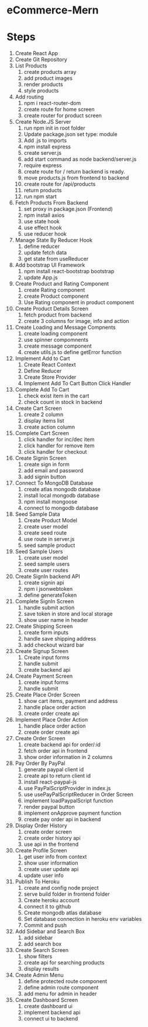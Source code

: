 # eCommerce-Mern

# Steps

1. Create React App
2. Create Git Repository
3. List Products
   1. create products array
   2. add product images
   3. render products
   4. style products
4. Add routing
   1. npm i react-router-dom
   2. create route for home screen
   3. create router for product screen
5. Create Node.JS Server
   1. run npm init in root folder
   2. Update package.json set type: module
   3. Add .js to imports
   4. npm install express
   5. create server.js
   6. add start command as node backend/server.js
   7. require express
   8. create route for / return backend is ready.
   9. move products.js from frontend to backend
   10. create route for /api/products
   11. return products
   12. run npm start
6. Fetch Products From Backend
   1. set proxy in package.json (Frontend)
   2. npm install axios
   3. use state hook
   4. use effect hook
   5. use reducer hook
7. Manage State By Reducer Hook
   1. define reducer
   2. update fetch data
   3. get state from useReducer
8. Add bootstrap UI Framework
   1. npm install react-bootstrap bootstrap
   2. update App.js
9. Create Product and Rating Component
   1. create Rating component
   2. create Product component
   3. Use Rating component in product component
10. Create Product Details Screen
    1. fetch product from backend
    2. create 3 columns for image, info and action
11. Create Loading and Message Compnents
    1. create loading component
    2. use spinner compomnents
    3. create message component
    4. create utils.js to define getError function
12. Implement Add to Cart
    1. Create React Context
    2. Define Reducer
    3. Create Store Provider
    4. Implement Add To Cart Button Click Handler
13. Complete Add To Cart
    1. check exist item in the cart
    2. check count in stock in backend
14. Create Cart Screen
    1. create 2 column
    2. display items list
    3. create action column
15. Complete Cart Screen
    1. click handler for inc/dec item
    2. click handler for remove item
    3. click handler for checkout
16. Create Signin Screen
    1. create sign in form
    2. add email and password
    3. add signin button
17. Connect To MongoDB Database
    1. create atlas mongodb database
    2. install local mongodb database
    3. npm install mongoose
    4. connect to mongodb database
18. Seed Sample Data
    1. Create Product Model
    2. create user model
    3. create seed route
    4. use route in server.js
    5. seed sample product
19. Seed Sample Users
    1. create user model
    2. seed sample users
    3. create user routes
20. Create SignIn backend API
    1. create signin api
    2. npm i jsonwebtoken
    3. define generateToken
21. Complete SignIn Screen
    1. handle submit action
    2. save token in store and local storage
    3. show user name in header
22. Create Shipping Screen
    1. create form inputs
    2. handle save shipping address
    3. add checkout wizard bar
23. Create Signup Screen
    1. Create input forms
    2. handle submit
    3. create backend api
24. Create Payment Screen
    1. create input forms
    2. handle submit
25. Create Place Order Screen
    1. show cart items, payment and address
    2. handle place order action
    3. create order create api
26. Implement Place Order Action
    1. handle place order action
    2. create order create api
27. Create Order Screen
    1. create backend api for order/:id
    2. fetch order api in frontend
    3. show order information in 2 columns
28. Pay Order By PayPal
    1. generate paypal client id
    2. create api to return client id
    3. install react-paypal-js
    4. use PayPalScriptProvider in index.js
    5. use usePayPalScriptReducer in Order Screen
    6. implement loadPaypalScript function
    7. render paypal button
    8. implement onApprove payment function
    9. create pay order api in backend
29. Display Order History
    1. create order screen
    2. create order history api
    3. use api in the frontend
30. Create Profile Screen
    1. get user info from context
    2. show user information
    3. create user update api
    4. update user info
31. Publish To Heroku
    1. create and config node project
    2. serve build folder in frontend folder
    3. Create heroku account
    4. connect it to github
    5. Create mongodb atlas database
    6. Set database connection in heroku env variables
    7. Commit and push
32. Add Sidebar and Search Box
    1. add sidebar
    2. add search box
33. Create Search Screen
    1. show filters
    2. create api for searching products
    3. display results
34. Create Admin Menu
    1. define protected route component
    2. define admin route component
    3. add menu for admin in header
35. Create Dashboard Screen
    1. create dashboard ui
    2. implement backend api
    3. connect ui to backend
